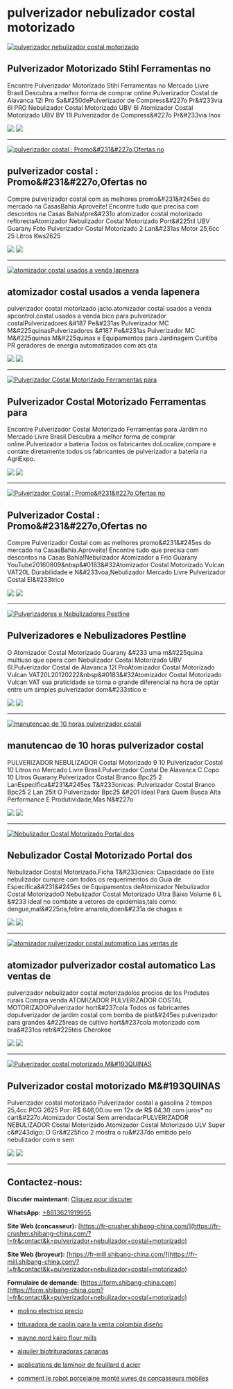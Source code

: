 # pulverizador nebulizador costal motorizado

<a href="https://swt.shibang-china.com/?l=fr&img&k=pulverizador+nebulizador+costal+motorizado" target="_blank">![pulverizador nebulizador costal motorizado](http://static.shibang-china.com/all-800x300/728.jpg)</a>

## Pulverizador Motorizado Stihl Ferramentas no
Encontre Pulverizador Motorizado Stihl Ferramentas no Mercado Livre Brasil.Descubra a melhor forma de comprar online.Pulverizador Costal de Alavanca 12l Pro Sa&#250dePulverizador de Compress&#227o Pr&#233via 6l PRO Nebulizador Costal Motorizado UBV 6l Atomizador Costal Motorizado UBV BV 11l Pulverizador de Compress&#227o Pr&#233via Inox


<a href="https://whatsapp.shibangsoft.com/WhatsApp.php" target="_blank" title="WhatsApp">![](http://static.shibang-china.com/icon/whatsapp.png)</a> <a href="https://swt.shibang-china.com/?l=fr&icon&k=pulverizador+nebulizador+costal+motorizado" target="_blank">![](http://static.shibang-china.com/icon/chat-fr.png)</a>

---

<a href="https://swt.shibang-china.com/?l=fr&img&k=pulverizador+nebulizador+costal+motorizado" target="_blank">![pulverizador costal : Promo&#231&#227o,Ofertas no](http://static.shibang-china.com/all-800x300/487.jpg)</a>

## pulverizador costal : Promo&#231&#227o,Ofertas no
Compre pulverizador costal com as melhores promo&#231&#245es do mercado na CasasBahia.Aproveite! Encontre tudo que precisa com descontos na Casas Bahia!pre&#231o atomizador costal motorizado reflorestaAtomizador Nebulizador Costal Motorizado Port&#225til UBV Guarany Foto Pulverizador Costal Motorizado 2 Lan&#231as Motor 25,6cc 25 Litros Kws2625


<a href="https://whatsapp.shibangsoft.com/WhatsApp.php" target="_blank" title="WhatsApp">![](http://static.shibang-china.com/icon/whatsapp.png)</a> <a href="https://swt.shibang-china.com/?l=fr&icon&k=pulverizador+nebulizador+costal+motorizado" target="_blank">![](http://static.shibang-china.com/icon/chat-fr.png)</a>

---

<a href="https://swt.shibang-china.com/?l=fr&img&k=pulverizador+nebulizador+costal+motorizado" target="_blank">![atomizador costal usados a venda lapenera](http://static.shibang-china.com/all-800x300/1006.jpg)</a>

## atomizador costal usados a venda lapenera
pulverizador costal motorizado jacto.atomizador costal usados a venda apcontrol.costal usados a venda bico para pulverizador costalPulverizadores &#187 Pe&#231as Pulverizador MC M&#225quinasPulverizadores &#187 Pe&#231as Pulverizador MC M&#225quinas M&#225quinas e Equipamentos para Jardinagem Curitiba PR geradores de energia automatizados com ats qta


<a href="https://whatsapp.shibangsoft.com/WhatsApp.php" target="_blank" title="WhatsApp">![](http://static.shibang-china.com/icon/whatsapp.png)</a> <a href="https://swt.shibang-china.com/?l=fr&icon&k=pulverizador+nebulizador+costal+motorizado" target="_blank">![](http://static.shibang-china.com/icon/chat-fr.png)</a>

---

<a href="https://swt.shibang-china.com/?l=fr&img&k=pulverizador+nebulizador+costal+motorizado" target="_blank">![Pulverizador Costal Motorizado Ferramentas para](http://static.shibang-china.com/all-800x300/728.jpg)</a>

## Pulverizador Costal Motorizado Ferramentas para
Encontre Pulverizador Costal Motorizado Ferramentas para Jardim no Mercado Livre Brasil.Descubra a melhor forma de comprar online.Pulverizador a bateria Todos os fabricantes doLocalize,compare e contate diretamente todos os fabricantes de pulverizador a bateria na AgriExpo.


<a href="https://whatsapp.shibangsoft.com/WhatsApp.php" target="_blank" title="WhatsApp">![](http://static.shibang-china.com/icon/whatsapp.png)</a> <a href="https://swt.shibang-china.com/?l=fr&icon&k=pulverizador+nebulizador+costal+motorizado" target="_blank">![](http://static.shibang-china.com/icon/chat-fr.png)</a>

---

<a href="https://swt.shibang-china.com/?l=fr&img&k=pulverizador+nebulizador+costal+motorizado" target="_blank">![Pulverizador Costal : Promo&#231&#227o,Ofertas no](http://static.shibang-china.com/all-800x300/505.jpg)</a>

## Pulverizador Costal : Promo&#231&#227o,Ofertas no
Compre Pulverizador Costal com as melhores promo&#231&#245es do mercado na CasasBahia.Aproveite! Encontre tudo que precisa com descontos na Casas Bahia!Nebulizador Atomizador a Frio Guarany YouTube20160809&nbsp&#0183&#32Atomizador Costal Motorizado Vulcan VAT20L Durabilidade e N&#233voa,Nebulizador Mercado Livre Pulverizador Costal El&#233trico


<a href="https://whatsapp.shibangsoft.com/WhatsApp.php" target="_blank" title="WhatsApp">![](http://static.shibang-china.com/icon/whatsapp.png)</a> <a href="https://swt.shibang-china.com/?l=fr&icon&k=pulverizador+nebulizador+costal+motorizado" target="_blank">![](http://static.shibang-china.com/icon/chat-fr.png)</a>

---

<a href="https://swt.shibang-china.com/?l=fr&img&k=pulverizador+nebulizador+costal+motorizado" target="_blank">![Pulverizadores e Nebulizadores Pestline](http://static.shibang-china.com/all-800x300/464.jpg)</a>

## Pulverizadores e Nebulizadores Pestline
O Atomizador Costal Motorizado Guarany &#233 uma m&#225quina multiuso que opera com Nebulizador Costal Motorizado UBV 6l.Pulverizador Costal de Alavanca 12l ProAtomizador Costal Motorizado Vulcan VAT20L20120222&nbsp&#0183&#32Atomizador Costal Motorizado Vulcan VAT sua praticidade se torna o grande diferencial na hora de optar entre um simples pulverizador dom&#233stico e


<a href="https://whatsapp.shibangsoft.com/WhatsApp.php" target="_blank" title="WhatsApp">![](http://static.shibang-china.com/icon/whatsapp.png)</a> <a href="https://swt.shibang-china.com/?l=fr&icon&k=pulverizador+nebulizador+costal+motorizado" target="_blank">![](http://static.shibang-china.com/icon/chat-fr.png)</a>

---

<a href="https://swt.shibang-china.com/?l=fr&img&k=pulverizador+nebulizador+costal+motorizado" target="_blank">![manutencao de 10 horas pulverizador costal](http://static.shibang-china.com/all-800x300/727.jpg)</a>

## manutencao de 10 horas pulverizador costal
PULVERIZADOR NEBULIZADOR Costal Motorizado 9 10 Pulverizador Costal 10 Litros no Mercado Livre Brasil.Pulverizador Costal De Alavanca C Copo 10 Litros Guarany.Pulverizador Costal Branco Bpc25 2 LanEspecifica&#231&#245es T&#233cnicas: Pulverizador Costal Branco Bpc25 2 Lan 25lt O Pulverizador Bpc25 &#201 Ideal Para Quem Busca Alta Performance E Produtividade,Mas N&#227o


<a href="https://whatsapp.shibangsoft.com/WhatsApp.php" target="_blank" title="WhatsApp">![](http://static.shibang-china.com/icon/whatsapp.png)</a> <a href="https://swt.shibang-china.com/?l=fr&icon&k=pulverizador+nebulizador+costal+motorizado" target="_blank">![](http://static.shibang-china.com/icon/chat-fr.png)</a>

---

<a href="https://swt.shibang-china.com/?l=fr&img&k=pulverizador+nebulizador+costal+motorizado" target="_blank">![Nebulizador Costal Motorizado Portal dos](http://static.shibang-china.com/all-800x300/1268.jpg)</a>

## Nebulizador Costal Motorizado Portal dos
Nebulizador Costal Motorizado.Ficha T&#233cnica: Capacidade do Este nebulizador cumpre com todos os requerimentos do Guia de Especifica&#231&#245es de Equipamentos deAtomizador Nebulizador Costal MotorizadoO Nebulizador Costal Motorizado Ultra Baixo Volume 6 L &#233 ideal no combate a vetores de epidemias,tais como: dengue,mal&#225ria,febre amarela,doen&#231a de chagas e


<a href="https://whatsapp.shibangsoft.com/WhatsApp.php" target="_blank" title="WhatsApp">![](http://static.shibang-china.com/icon/whatsapp.png)</a> <a href="https://swt.shibang-china.com/?l=fr&icon&k=pulverizador+nebulizador+costal+motorizado" target="_blank">![](http://static.shibang-china.com/icon/chat-fr.png)</a>

---

<a href="https://swt.shibang-china.com/?l=fr&img&k=pulverizador+nebulizador+costal+motorizado" target="_blank">![atomizador pulverizador costal automatico Las ventas de](http://static.shibang-china.com/all-800x300/1368.jpg)</a>

## atomizador pulverizador costal automatico Las ventas de
pulverizador nebulizador costal motorizadolos precios de los Produtos rurais Compra venda ATOMIZADOR PULVERIZADOR COSTAL MOTORIZADOPulverizador hort&#237cola Todos os fabricantes dopulverizador de jardim costal com bomba de pist&#245es pulverizador para grandes &#225reas de cultivo hort&#237cola motorizado com bra&#231os retr&#225teis Cherokee


<a href="https://whatsapp.shibangsoft.com/WhatsApp.php" target="_blank" title="WhatsApp">![](http://static.shibang-china.com/icon/whatsapp.png)</a> <a href="https://swt.shibang-china.com/?l=fr&icon&k=pulverizador+nebulizador+costal+motorizado" target="_blank">![](http://static.shibang-china.com/icon/chat-fr.png)</a>

---

<a href="https://swt.shibang-china.com/?l=fr&img&k=pulverizador+nebulizador+costal+motorizado" target="_blank">![Pulverizador costal motorizado M&#193QUINAS](http://static.shibang-china.com/all-800x300/1191.jpg)</a>

## Pulverizador costal motorizado M&#193QUINAS
Pulverizador costal motorizado Pulverizador costal a gasolina 2 tempos 25,4cc PCG 2625 Por: R$ 646,00.ou em 12x de R$ 64,30 com juros* no cart&#227o.Atomizador Costal Sem arrendacarPULVERIZADOR NEBULIZADOR Costal Motorizado.Atomizador Costal Motorizado ULV Super c&#243digo: O Gr&#225fico 2 mostra o ru&#237do emitido pelo nebulizador com e sem


<a href="https://whatsapp.shibangsoft.com/WhatsApp.php" target="_blank" title="WhatsApp">![](http://static.shibang-china.com/icon/whatsapp.png)</a> <a href="https://swt.shibang-china.com/?l=fr&icon&k=pulverizador+nebulizador+costal+motorizado" target="_blank">![](http://static.shibang-china.com/icon/chat-fr.png)</a>

---
## Contactez-nous:

**Discuter maintenant:** [Cliquez pour discuter](https://swt.shibang-china.com?l=fr&contact&k=pulverizador+nebulizador+costal+motorizado)

**WhatsApp:**  [+8613621919955](https://whatsapp.shibangsoft.com/WhatsApp.php)

**Site Web (concasseur):** [https://fr-crusher.shibang-china.com/](https://fr-crusher.shibang-china.com/?l=fr&contact&k=pulverizador+nebulizador+costal+motorizado)

**Site Web (broyeur):** [https://fr-mill.shibang-china.com/](https://fr-mill.shibang-china.com/?l=fr&contact&k=pulverizador+nebulizador+costal+motorizado)

**Formulaire de demande:** [https://form.shibang-china.com](https://form.shibang-china.com?l=fr&contact&k=pulverizador+nebulizador+costal+motorizado)

* [molino electrico precio](../63/molino%20electrico%20precio.md)

* [trituradora de caolin para la venta colombia diseño](../63/trituradora%20de%20caolin%20para%20la%20venta%20colombia%20dise%C3%B1o.md)

* [wayne nord kairo flour mills](../61/wayne%20nord%20kairo%20flour%20mills.md)

* [alquiler biotrituradoras canarias](../62/alquiler%20biotrituradoras%20canarias.md)

* [applications de laminoir de feuillard d acier](../65/applications%20de%20laminoir%20de%20feuillard%20d%20acier.md)

* [comment le robot porcelaine monté uvres de concasseurs mobiles](../61/comment%20le%20robot%20porcelaine%20mont%C3%A9%20uvres%20de%20concasseurs%20mobiles.md)